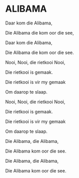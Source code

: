 # ALIBAMA

Daar kom die Alibama,

Die Alibama die kom oor die see,

Daar kom die Alibama,

Die Alibama die kom oor die see.


Nooi, Nooi, die rietkooi Nooi,

Die rietkooi is gemaak.

Die rietkooi is vir my gemaak

Om daarop te slaap.


Nooi, Nooi, die rietkooi Nooi,

Die rietkooi is gemaak.

Die rietkooi is vir my gemaak

Om daarop te slaap.


Die Alibama, die Alibama,

Die Alibama kom oor die see.

Die Alibama, die Alibama,

Die Alibama kom oor die see.

